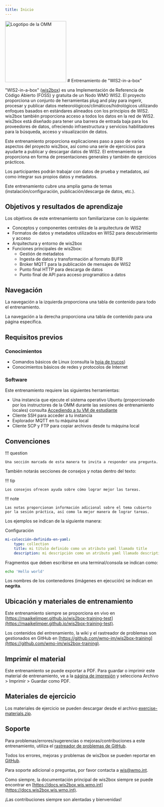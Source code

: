 ```yaml
---
title: Inicio
---
```


<img alt="Logotipo de la OMM" src="../assets/img/wmo-logo.png" width="200">
# Entrenamiento de "WIS2-in-a-box"

"WIS2-in-a-box" ([wis2box](https://docs.wis2box.wis.wmo.int)) es una Implementación de Referencia de Código Abierto (FOSS) y gratuita de un Nodo WMO WIS2. El proyecto proporciona un conjunto de herramientas plug and play para ingerir, procesar y publicar datos meteorológicos/climáticos/hidrológicos utilizando enfoques basados en estándares alineados con los principios de WIS2. wis2box también proporciona acceso a todos los datos en la red de WIS2. wis2box está diseñado para tener una barrera de entrada baja para los proveedores de datos, ofreciendo infraestructura y servicios habilitadores para la búsqueda, acceso y visualización de datos.

Este entrenamiento proporciona explicaciones paso a paso de varios aspectos del proyecto wis2box, así como una serie de ejercicios para ayudarte a publicar y descargar datos de WIS2. El entrenamiento se proporciona en forma de presentaciones generales y también de ejercicios prácticos.

Los participantes podrán trabajar con datos de prueba y metadatos, así como integrar sus propios datos y metadatos.

Este entrenamiento cubre una amplia gama de temas (instalación/configuración, publicación/descarga de datos, etc.).

## Objetivos y resultados de aprendizaje

Los objetivos de este entrenamiento son familiarizarse con lo siguiente:

- Conceptos y componentes centrales de la arquitectura de WIS2
- Formatos de datos y metadatos utilizados en WIS2 para descubrimiento y acceso
- Arquitectura y entorno de wis2box
- Funciones principales de wis2box:
    - Gestión de metadatos
    - Ingesta de datos y transformación al formato BUFR
    - Broker MQTT para la publicación de mensajes de WIS2
    - Punto final HTTP para descarga de datos
    - Punto final de API para acceso programático a datos

## Navegación

La navegación a la izquierda proporciona una tabla de contenido para todo el entrenamiento.

La navegación a la derecha proporciona una tabla de contenido para una página específica.

## Requisitos previos

### Conocimientos

- Comandos básicos de Linux (consulta la [hoja de trucos](cheatsheets/linux.md))
- Conocimientos básicos de redes y protocolos de Internet

### Software

Este entrenamiento requiere las siguientes herramientas:

- Una instancia que ejecute el sistema operativo Ubuntu (proporcionado por los instructores de la OMM durante las sesiones de entrenamiento locales) consulta [Accediendo a tu VM de estudiante](practical-sessions/accessing-your-student-vm.md#introduction)
- Cliente SSH para acceder a tu instancia
- Explorador MQTT en tu máquina local
- Cliente SCP y FTP para copiar archivos desde tu máquina local

## Convenciones

!!! question

    Una sección marcada de esta manera te invita a responder una pregunta.

También notarás secciones de consejos y notas dentro del texto:

!!! tip

    Los consejos ofrecen ayuda sobre cómo lograr mejor las tareas.

!!! note

    Las notas proporcionan información adicional sobre el tema cubierto por la sesión práctica, así como la mejor manera de lograr tareas.

Los ejemplos se indican de la siguiente manera:

Configuración
``` {.yaml linenums="1"}
mi-colección-definida-en-yaml:
    type: collection
    title: mi título definido como un atributo yaml llamado title
    description: mi descripción como un atributo yaml llamado description
```

Fragmentos que deben escribirse en una terminal/consola se indican como:

```bash
echo 'Hello world'
```

Los nombres de los contenedores (imágenes en ejecución) se indican en **negrita**.

## Ubicación y materiales de entrenamiento

Este entrenamiento siempre se proporciona en vivo en [https://maaikelimper.github.io/wis2box-training-test](https://maaikelimper.github.io/wis2box-training-test).

Los contenidos del entrenamiento, la wiki y el rastreador de problemas son gestionados en GitHub en [https://github.com/wmo-im/wis2box-training](https://github.com/wmo-im/wis2box-training).

## Imprimir el material

Este entrenamiento se puede exportar a PDF. Para guardar o imprimir este material de entrenamiento, ve a la [página de impresión](print_page) y selecciona Archivo > Imprimir > Guardar como PDF.

## Materiales de ejercicio

Los materiales de ejercicio se pueden descargar desde el archivo [exercise-materials.zip](https://maaikelimper.github.io/wis2box-training-test/exercise-materials.zip).

## Soporte

Para problemas/errores/sugerencias o mejoras/contribuciones a este entrenamiento, utiliza el [rastreador de problemas de GitHub](https://github.com/wmo-im/wis2box-training/issues).

Todos los errores, mejoras y problemas de wis2box se pueden reportar en [GitHub](https://github.com/wmo-im/wis2box/issues).

Para soporte adicional o preguntas, por favor contacta a wis@wmo.int.

Como siempre, la documentación principal de wis2box siempre se puede encontrar en [https://docs.wis2box.wis.wmo.int](https://docs.wis2box.wis.wmo.int).

¡Las contribuciones siempre son alentadas y bienvenidas!

